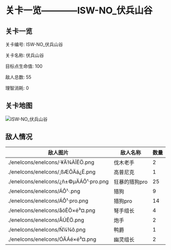# 关卡一览————ISW-NO_伏兵山谷


## 关卡一览

关卡编号: ISW-NO_伏兵山谷

关卡名称: 伏兵山谷

目标点生命值: 100

敌人总数: 55

理智消耗: 0


## 关卡地图
![ISW-NO_伏兵山谷](./oprMap/ISW-NO_伏兵山谷.png)

## 敌人情况

| 敌人图片 | 敌人名称 | 数量  |
|---------|-----|-----|
| ./eneIcons/eneIcons/·¥Ä¾ÀÏÊÖ.png| 伐木老手  |   2  |
| ./eneIcons/eneIcons/¸ßÆÕÄá¿Ë.png| 高普尼克  |   1  |
| ./eneIcons/eneIcons/¿ñ±©µÄÁÔ¹·pro.png| 狂暴的猎狗pro  |   25  |
| ./eneIcons/eneIcons/ÁÔ¹·.png| 猎狗  |   9  |
| ./eneIcons/eneIcons/ÁÔ¹·pro.png| 猎狗pro  |   14  |
| ./eneIcons/eneIcons/åóÊÖ×é³¤.png| 弩手组长  |   4  |
| ./eneIcons/eneIcons/ÅÚÊÖ.png| 炮手  |   2  |
| ./eneIcons/eneIcons/Ñ¼¾ô.png| 鸭爵  |   1  |
| ./eneIcons/eneIcons/ÓÄÁé×é³¤.png| 幽灵组长  |   2  |

